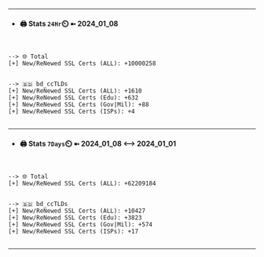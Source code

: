 

---
- #### 🖨️ **Stats** `24Hr`⏲️ ➼ 2024_01_08
```console


--> 🌐 Total
[+] New/ReNewed SSL Certs (ALL): +10000258


--> 🇧🇩 bd_ccTLDs
[+] New/ReNewed SSL Certs (ALL): +1610
[+] New/ReNewed SSL Certs (Edu): +632
[+] New/ReNewed SSL Certs (Gov|Mil): +88
[+] New/ReNewed SSL Certs (ISPs): +4


```

---
- #### 🖨️ **Stats** `7Days`⏲️ ➼ 2024_01_08 <--> 2024_01_01
```console


--> 🌐 Total
[+] New/ReNewed SSL Certs (ALL): +62209184


--> 🇧🇩 bd_ccTLDs
[+] New/ReNewed SSL Certs (ALL): +10427
[+] New/ReNewed SSL Certs (Edu): +3823
[+] New/ReNewed SSL Certs (Gov|Mil): +574
[+] New/ReNewed SSL Certs (ISPs): +17


```

---

